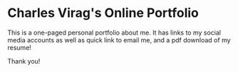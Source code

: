 # Charles Virag's Online Portfolio

This is a one-paged personal portfolio about me. It has links to my social media accounts
as well as quick link to email me, and a pdf download of my resume!

Thank you!
